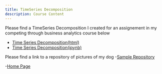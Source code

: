 ```yaml
---
title: TimeSeries Decomposition
description: Course Content
---
```


Please find a TimeSeries Decomposition I created for an assignement in my competing through business analytics course below
- [Time Series Decomposition(html)](TimeSeries.html)
- [Time Series Decomposition(ipynb)](TimeSeries.ipynb)

Please find a link to a repository of pictures of my dog
-[Sample Repository](https://github.com/mbgarver/sample)

-[Home Page](index.md)

